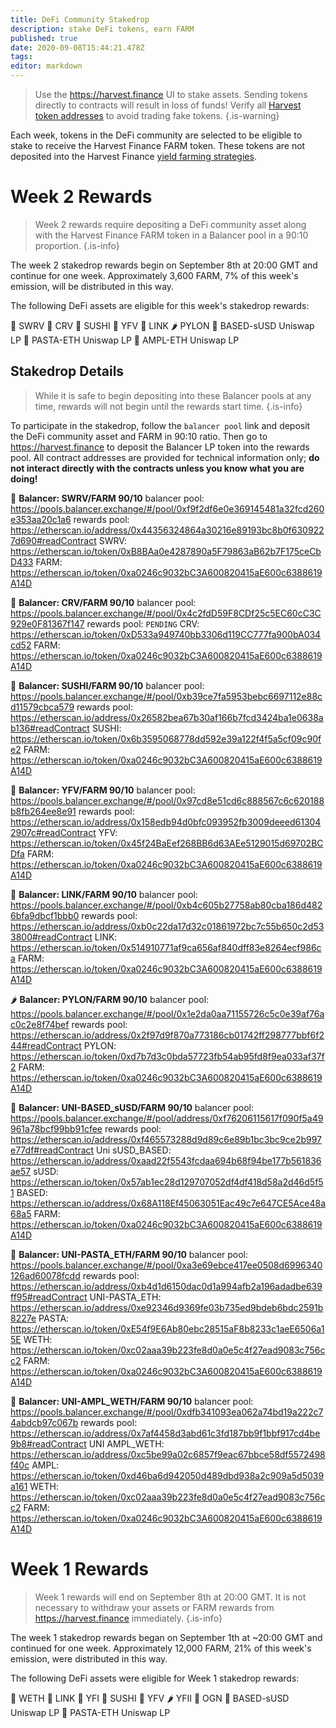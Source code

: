 ```yaml
---
title: DeFi Community Stakedrop
description: stake DeFi tokens, earn FARM
published: true
date: 2020-09-08T15:44:21.478Z
tags: 
editor: markdown
---
```


> Use the https://harvest.finance UI to stake assets. Sending tokens directly to contracts will result in loss of funds! Verify all [Harvest token addresses](https://github.com/harvest-finance/harvest) to avoid trading fake tokens.
{.is-warning}

Each week, tokens in the DeFi community are selected to be eligible to stake to receive the Harvest Finance FARM token. These tokens are not deposited into the Harvest Finance [yield farming strategies](/strategy).

# Week 2 Rewards

> Week 2 rewards require depositing a DeFi community asset along with the Harvest Finance FARM token in a Balancer pool in a 90:10 proportion.
{.is-info}

The week 2 stakedrop rewards begin on September 8th at 20:00 GMT and continue for one week. Approximately 3,600 FARM, 7% of this week's emission, will be distributed in this way.

The following DeFi assets are eligible for this week's stakedrop rewards:

:ear_of_rice: SWRV
:strawberry: CRV
:rice_ball: SUSHI
:corn: YFV
:bread: LINK
:hot_pepper: PYLON
:avocado: BASED-sUSD Uniswap LP
:spaghetti: PASTA-ETH Uniswap LP
:grapes: AMPL-ETH Uniswap LP

## Stakedrop Details

> While it is safe to begin depositing into these Balancer pools at any time, rewards will not begin until the rewards start time.
{.is-info}

To participate in the stakedrop, follow the `balancer pool` link and deposit the DeFi community asset and FARM in 90:10 ratio. Then go to https://harvest.finance to deposit the Balancer LP token into the rewards pool. All contract addresses are provided for technical information only; **do not interact directly with the contracts unless you know what you are doing!**

:ear_of_rice: **Balancer: SWRV/FARM 90/10**
balancer pool:    https://pools.balancer.exchange/#/pool/0xf9f2df6e0e369145481a32fcd260e353aa20c1a6
rewards pool:     https://etherscan.io/address/0x44356324864a30216e89193bc8b0f6309227d690#readContract
SWRV:             https://etherscan.io/token/0xB8BAa0e4287890a5F79863aB62b7F175ceCbD433
FARM:             https://etherscan.io/token/0xa0246c9032bC3A600820415aE600c6388619A14D

:strawberry: **Balancer: CRV/FARM 90/10**
balancer pool:    https://pools.balancer.exchange/#/pool/0x4c2fdD59F8CDf25c5EC60cC3C929e0F81367f147
rewards pool:     `PENDING`
CRV:              https://etherscan.io/token/0xD533a949740bb3306d119CC777fa900bA034cd52
FARM:             https://etherscan.io/token/0xa0246c9032bC3A600820415aE600c6388619A14D

:rice_ball: **Balancer: SUSHI/FARM 90/10**
balancer pool:    https://pools.balancer.exchange/#/pool/0xb39ce7fa5953bebc6697112e88cd11579cbca579
rewards pool:     https://etherscan.io/address/0x26582bea67b30af166b7fcd3424ba1e0638ab136#readContract
SUSHI:            https://etherscan.io/token/0x6b3595068778dd592e39a122f4f5a5cf09c90fe2
FARM:             https://etherscan.io/token/0xa0246c9032bC3A600820415aE600c6388619A14D

:corn: **Balancer: YFV/FARM 90/10**
balancer pool:    https://pools.balancer.exchange/#/pool/0x97cd8e51cd6c888567c6c620188b8fb264ee8e91
rewards pool:     https://etherscan.io/address/0x158edb94d0bfc093952fb3009deeed613042907c#readContract
YFV:              https://etherscan.io/token/0x45f24BaEef268BB6d63AEe5129015d69702BCDfa
FARM:             https://etherscan.io/token/0xa0246c9032bC3A600820415aE600c6388619A14D

:bread: **Balancer: LINK/FARM 90/10**
balancer pool:    https://pools.balancer.exchange/#/pool/0xb4c605b27758ab80cba186d4826bfa9dbcf1bbb0
rewards pool:     https://etherscan.io/address/0xb0c22da17d32c01861972bc7c55b650c2d533800#readContract
LINK:             https://etherscan.io/token/0x514910771af9ca656af840dff83e8264ecf986ca
FARM:             https://etherscan.io/token/0xa0246c9032bC3A600820415aE600c6388619A14D

:hot_pepper: **Balancer: PYLON/FARM 90/10**
balancer pool:    https://pools.balancer.exchange/#/pool/0x1e2da0aa71155726c5c0e39af76ac0c2e8f74bef
rewards pool:     https://etherscan.io/address/0x2f97d9f870a773186cb01742ff298777bbf6f244#readContract
PYLON:            https://etherscan.io/token/0xd7b7d3c0bda57723fb54ab95fd8f9ea033af37f2
FARM:             https://etherscan.io/token/0xa0246c9032bC3A600820415aE600c6388619A14D

:avocado: **Balancer: UNI-BASED_sUSD/FARM 90/10**
balancer pool:    https://pools.balancer.exchange/#/pool/address/0xf76206115617f090f5a49961a78bcf99bb91cfee
rewards pool:     https://etherscan.io/address/0xf465573288d9d89c6e89b1bc3bc9ce2b997e77df#readContract
Uni sUSD_BASED:   https://etherscan.io/address/0xaad22f5543fcdaa694b68f94be177b561836ae57
  sUSD:           https://etherscan.io/token/0x57ab1ec28d129707052df4df418d58a2d46d5f51
  BASED:          https://etherscan.io/address/0x68A118Ef45063051Eac49c7e647CE5Ace48a68a5
FARM:             https://etherscan.io/token/0xa0246c9032bC3A600820415aE600c6388619A14D

:spaghetti: **Balancer: UNI-PASTA_ETH/FARM 90/10**
balancer pool:    https://pools.balancer.exchange/#/pool/0xa3e69ebce417ee0508d6996340126ad60078fcdd
rewards pool:     https://etherscan.io/address/0xb4d1d6150dac0d1a994afb2a196adadbe639ff95#readContract
UNI-PASTA_ETH:    https://etherscan.io/address/0xe92346d9369fe03b735ed9bdeb6bdc2591b8227e
  PASTA:          https://etherscan.io/token/0xE54f9E6Ab80ebc28515aF8b8233c1aeE6506a15E
  WETH:           https://etherscan.io/token/0xc02aaa39b223fe8d0a0e5c4f27ead9083c756cc2
FARM:             https://etherscan.io/token/0xa0246c9032bC3A600820415aE600c6388619A14D

:grapes: **Balancer: UNI-AMPL_WETH/FARM 90/10**
balancer pool:    https://pools.balancer.exchange/#/pool/0xdfb341093ea062a74bd19a222c74abdcb97c067b
rewards pool:     https://etherscan.io/address/0x7af4458d3abd61c3fd187bb9f1bbf917cd4be9b8#readContract
UNI AMPL_WETH:    https://etherscan.io/address/0xc5be99a02c6857f9eac67bbce58df5572498f40c
  AMPL:           https://etherscan.io/token/0xd46ba6d942050d489dbd938a2c909a5d5039a161
  WETH:           https://etherscan.io/token/0xc02aaa39b223fe8d0a0e5c4f27ead9083c756cc2
FARM:             https://etherscan.io/token/0xa0246c9032bC3A600820415aE600c6388619A14D


# Week 1 Rewards

> Week 1 rewards will end on September 8th at 20:00 GMT. It is not necessary to withdraw your assets or FARM rewards from https://harvest.finance immediately.
{.is-info}

The week 1 stakedrop rewards began on September 1th at ~20:00 GMT and continued for one week. Approximately 12,000 FARM, 21% of this week's emission, were distributed in this way.

The following DeFi assets were eligible for Week 1 stakedrop rewards:

:ear_of_rice: WETH
:strawberry: LINK
:rice_ball: YFI
:corn: SUSHI
:bread: YFV
:hot_pepper: YFII
:avocado: OGN
:spaghetti: BASED-sUSD Uniswap LP
:grapes: PASTA-ETH Uniswap LP